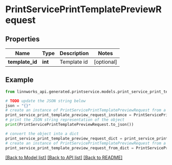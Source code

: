 # PrintServicePrintTemplatePreviewRequest


## Properties

Name | Type | Description | Notes
------------ | ------------- | ------------- | -------------
**template_id** | **int** | Template id | [optional] 

## Example

```python
from linnworks_api.generated.printservice.models.print_service_print_template_preview_request import PrintServicePrintTemplatePreviewRequest

# TODO update the JSON string below
json = "{}"
# create an instance of PrintServicePrintTemplatePreviewRequest from a JSON string
print_service_print_template_preview_request_instance = PrintServicePrintTemplatePreviewRequest.from_json(json)
# print the JSON string representation of the object
print(PrintServicePrintTemplatePreviewRequest.to_json())

# convert the object into a dict
print_service_print_template_preview_request_dict = print_service_print_template_preview_request_instance.to_dict()
# create an instance of PrintServicePrintTemplatePreviewRequest from a dict
print_service_print_template_preview_request_from_dict = PrintServicePrintTemplatePreviewRequest.from_dict(print_service_print_template_preview_request_dict)
```
[[Back to Model list]](../README.md#documentation-for-models) [[Back to API list]](../README.md#documentation-for-api-endpoints) [[Back to README]](../README.md)


